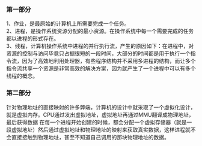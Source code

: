 ### 第一部分
1、作业，是最原始的计算机上所需要完成一个任务。  
2、进程，是操作系统资源分配的最小资源。在操作系统中每一个需要完成的任务都以进程的形式存在。  
3、线程，计算机操作系统中进程的并行执行流，产生的原因如下：在进程中，对资源的控制与访问毕竟只占据很短的一段时间，大部分的时间都是用于执行一个指令流，因为了高效地利用处理器，有些程序结构并不采用多进程的结构，而让多个指令流共享一个资源是非常高效的解决方案，因为就产生了一个进程中可以有多个线程的概念。
### 第二部分
针对物理地址的直接映射的许多弊端，计算机的设计中就采取了一个虚拟化设计，就是虚拟内存。CPU通过发出虚拟地址，虚拟地址再通过MMU翻译成物理地址，最后获得数据
在每一个进程开始创建的时候，都会分配一个虚拟存储器（就是一段虚拟地址）然后通过虚拟地址和物理地址的映射来获取真实数据，这样进程就不会直接接触到物理地址，甚至不知道自己调用的那块物理地址的数据。 
